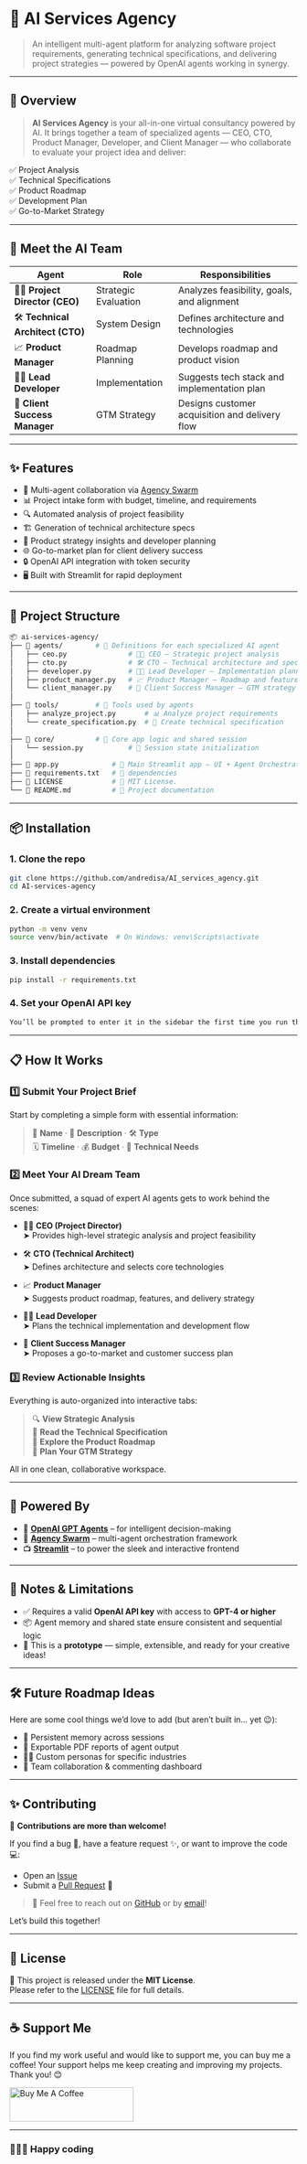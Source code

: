 # 🚀 AI Services Agency

> An intelligent multi-agent platform for analyzing software project requirements, generating technical specifications, and delivering project strategies — powered by OpenAI agents working in synergy.

---

## 🌟 Overview

> **AI Services Agency** is your all-in-one virtual consultancy powered by AI. It brings together a team of specialized agents — CEO, CTO, Product Manager, Developer, and Client Manager — who collaborate to evaluate your project idea and deliver:

✅ Project Analysis  
✅ Technical Specifications  
✅ Product Roadmap  
✅ Development Plan  
✅ Go-to-Market Strategy

---

## 🤖 Meet the AI Team

| Agent | Role | Responsibilities |
|------|------|------------------|
| 🧑‍💼 **Project Director (CEO)** | Strategic Evaluation | Analyzes feasibility, goals, and alignment |
| 🛠️ **Technical Architect (CTO)** | System Design | Defines architecture and technologies |
| 📈 **Product Manager** | Roadmap Planning | Develops roadmap and product vision |
| 👨‍💻 **Lead Developer** | Implementation | Suggests tech stack and implementation plan |
| 💼 **Client Success Manager** | GTM Strategy | Designs customer acquisition and delivery flow |

---

## ✨ Features

- 🧠 Multi-agent collaboration via [Agency Swarm](https://github.com/openai/agency-swarm)
- 📊 Project intake form with budget, timeline, and requirements
- 🔍 Automated analysis of project feasibility
- 🏗️ Generation of technical architecture specs
- 🧭 Product strategy insights and developer planning
- 🌐 Go-to-market plan for client delivery success
- 🔒 OpenAI API integration with token security
- 🖥️ Built with Streamlit for rapid deployment

---

## 📂 Project Structure

```bash
📦 ai-services-agency/
├── 📁 agents/        # 🤖 Definitions for each specialized AI agent
│   ├── ceo.py               # 🧑‍💼 CEO – Strategic project analysis
│   ├── cto.py               # 🛠️ CTO – Technical architecture and specs
│   ├── developer.py         # 👨‍💻 Lead Developer – Implementation planning
│   ├── product_manager.py   # 📈 Product Manager – Roadmap and features
│   └── client_manager.py    # 💼 Client Success Manager – GTM strategy
│
├── 📁 tools/         # 🧰 Tools used by agents
│   ├── analyze_project.py       # 📊 Analyze project requirements
│   └── create_specification.py  # 📐 Create technical specification
│
├── 📁 core/          # 🔧 Core app logic and shared session
│   └── session.py           # 🧠 Session state initialization
│
├── 📄 app.py             # 🚀 Main Streamlit app – UI + Agent Orchestration
├── 📄 requirements.txt   # 📜 dependencies
├── 📄 LICENSE            # 📝 MIT License.
└── 📄 README.md          # 📘 Project documentation
```

---

## 📦 Installation

### 1. Clone the repo

```bash
git clone https://github.com/andredisa/AI_services_agency.git
cd AI-services-agency
```

### 2. Create a virtual environment
```bash
python -m venv venv
source venv/bin/activate  # On Windows: venv\Scripts\activate
```

### 3. Install dependencies
```bash
pip install -r requirements.txt
```

### 4. Set your OpenAI API key
```bash
You’ll be prompted to enter it in the sidebar the first time you run the app.
```

---

## 📋 How It Works

### 1️⃣ Submit Your Project Brief  
Start by completing a simple form with essential information:

> 📝 **Name** · 🧩 **Description** · 🛠️ **Type**  
> 🗓️ **Timeline** · 💰 **Budget** · 🔧 **Technical Needs**



### 2️⃣ Meet Your AI Dream Team  
Once submitted, a squad of expert AI agents gets to work behind the scenes:

- 🧑‍💼 **CEO (Project Director)**  
  ➤ Provides high-level strategic analysis and project feasibility  

- 🛠️ **CTO (Technical Architect)**  
  ➤ Defines architecture and selects core technologies  

- 📈 **Product Manager**  
  ➤ Suggests product roadmap, features, and delivery strategy  

- 👨‍💻 **Lead Developer**  
  ➤ Plans the technical implementation and development flow  

- 💼 **Client Success Manager**  
  ➤ Proposes a go-to-market and customer success plan  



### 3️⃣ Review Actionable Insights  
Everything is auto-organized into interactive tabs:

> 🔍 **View Strategic Analysis**  
> 🧱 **Read the Technical Specification**  
> 📅 **Explore the Product Roadmap**  
> 🚀 **Plan Your GTM Strategy**

All in one clean, collaborative workspace.

---

## 🧠 Powered By

- 🔗 **[OpenAI GPT Agents](https://platform.openai.com/)** – for intelligent decision-making  
- 🧠 **[Agency Swarm](https://github.com/openai/agency-swarm)** – multi-agent orchestration framework  
- 📺 **[Streamlit](https://streamlit.io/)** – to power the sleek and interactive frontend

---

## 📌 Notes & Limitations

- ✅ Requires a valid **OpenAI API key** with access to **GPT-4 or higher**
- 📦 Agent memory and shared state ensure consistent and sequential logic
- 🧪 This is a **prototype** — simple, extensible, and ready for your creative ideas!

---

## 🛠️ Future Roadmap Ideas

Here are some cool things we’d love to add (but aren’t built in... yet 😉):

- 🧠 Persistent memory across sessions
- 📄 Exportable PDF reports of agent output
- 🧑‍🎨 Custom personas for specific industries
- 👥 Team collaboration & commenting dashboard

---

## ✨ Contributing

🎉 **Contributions are more than welcome!**

If you find a bug 🐞, have a feature request ✨, or want to improve the code 💻:

- Open an [Issue](https://github.com/andredisa/AI_services_agency/issues)  
- Submit a [Pull Request](https://github.com/andredisa/AI_services_agency/pulls) 🚀  

>💬 Feel free to reach out on [GitHub](https://github.com/andredisa) or by [email](mailto:andreadisanti22@gmail.com)!

Let’s build this together!

---

## 📜 License

📄 This project is released under the **MIT License**.  
Please refer to the [LICENSE](LICENSE) file for full details.

---

## ☕ Support Me

If you find my work useful and would like to support me, you can buy me a coffee! Your support helps me keep creating and improving my projects. Thank you! 😊

<a href="https://www.buymeacoffee.com/andredisa" target="_blank"><img src="https://cdn.buymeacoffee.com/buttons/v2/default-yellow.png" alt="Buy Me A Coffee" style="height: 60px !important;width: 217px !important;" ></a>

---

### 🧑‍💻✨ Happy coding


